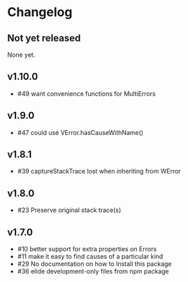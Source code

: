 # Changelog

## Not yet released

None yet.

## v1.10.0

* #49 want convenience functions for MultiErrors

## v1.9.0

* #47 could use VError.hasCauseWithName()

## v1.8.1

* #39 captureStackTrace lost when inheriting from WError

## v1.8.0

* #23 Preserve original stack trace(s)

## v1.7.0

* #10 better support for extra properties on Errors
* #11 make it easy to find causes of a particular kind
* #29 No documentation on how to Install this package
* #36 elide development-only files from npm package
